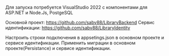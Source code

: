 Для запуска потребуется VisualStudio 2022 c компонентами для ASP.NET и Node.Js, PostgeSQL

Основной проект: https://github.com/sabv88/LibraryBackend
Сервис идентификации: https://github.com/sabv88/LibraryIdentity

Настроить строки подключения в appsetings.json в основном проекте и сервисе идентификации.
Применить миграции в основном проекте(Persistance) и сервисе идентификации.
